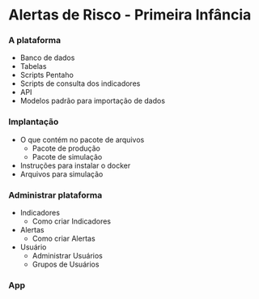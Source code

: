 # Alertas de Risco - Primeira Infância

### A plataforma

- Banco de dados
- Tabelas
- Scripts Pentaho
- Scripts de consulta dos indicadores
- API
- Modelos padrão para importação de dados

### Implantação
- O que contém no pacote de arquivos
  - Pacote de produção
  - Pacote de simulação
- Instruções para instalar o docker
- Arquivos para simulação
 

### Administrar plataforma

- Indicadores
  - Como criar Indicadores
- Alertas
  - Como criar Alertas
- Usuário
  - Administrar Usuários
  - Grupos de Usuários

### App
